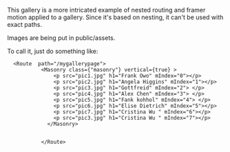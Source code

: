 This gallery is a more intricated example of nested routing and framer motion applied to a gallery. 
Since it's based on nesting, it can't be used with exact paths. 

Images are being put in public/assets.

To call it, just do something like:

```
  <Route  path="/mygallerypage">
           <Masonry class={"masonry"} vertical={true} >
               <p src="pic1.jpg" h1="Frank Owo" mIndex="0"></p>
               <p src="pic2.jpg" h1="Angela Higgins" mIndex="1"></p>
               <p src="pic3.jpg" h1="Gottfreid" mIndex="2"> </p>
               <p src="pic4.jpg" h1="Alex Chen" mIndex="3"> </p>
               <p src="pic5.jpg" h1="Fank kohhol" mIndex="4"> </p>
               <p src="pic6.jpg" h1="Elise Dietrich" mIndex="5"></p>
               <p src="pic7.jpg" h1="Cristina Wu " mIndex="6"></p>
               <p src="pic3.jpg" h1="Cristina Wu " mIndex="7"></p>
             </Masonry>
        
          
           </Route>
           
         
```
